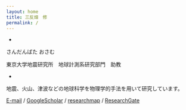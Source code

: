 ```yaml
---
layout: home
title: 三反畑　修
permalink: /
---
```


-

さんだんばた おさむ

東京大学地震研究所　地球計測系研究部門　助教

-

地震、火山、津波などの地球科学を物理学的手法を用いて研究しています。

[E-mail](mailto:osm3@eri.u-tokyo.ac.jp) / [GoogleScholar](https://scholar.google.co.jp/citations?user=jOInzmgAAAAJ&hl=en&oi=ao) / [researchmap](https://researchmap.jp/osandanbata?lang=ja) / [ResearchGate](https://www.researchgate.net/profile/Osamu-Sandanbata) 
